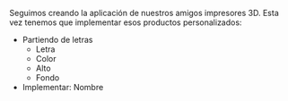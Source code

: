 Seguimos creando la aplicación de nuestros amigos impresores 3D. Esta vez tenemos que implementar esos productos personalizados:
* Partiendo de letras
  * Letra
  * Color
  * Alto
  * Fondo
* Implementar: Nombre